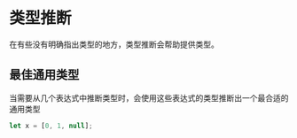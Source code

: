 # 类型推断

在有些没有明确指出类型的地方，类型推断会帮助提供类型。

## 最佳通用类型

当需要从几个表达式中推断类型时，会使用这些表达式的类型推断出一个最合适的通用类型

```ts
let x = [0, 1, null];
```
